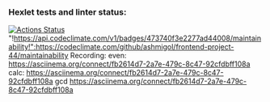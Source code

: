 ### Hexlet tests and linter status:
[![Actions Status](https://github.com/ashmigol/frontend-project-44/workflows/hexlet-check/badge.svg)](https://github.com/ashmigol/frontend-project-44/actions)
"!https://api.codeclimate.com/v1/badges/473740f3e2277ad44008/maintainability!":https://codeclimate.com/github/ashmigol/frontend-project-44/maintainability
Recording:
even:
https://asciinema.org/connect/fb2614d7-2a7e-479c-8c47-92cfdbff108a
calc:
https://asciinema.org/connect/fb2614d7-2a7e-479c-8c47-92cfdbff108a
gcd
https://asciinema.org/connect/fb2614d7-2a7e-479c-8c47-92cfdbff108a
